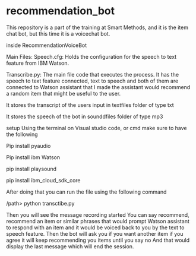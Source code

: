 # recommendation_bot

This repository is a part of the training at Smart Methods, and it is the item chat bot, but this time it is a voicechat bot.

inside RecommendationVoiceBot

Main Files:
Speech.cfg:
Holds the configuration for the speech to text feature from IBM Watson. 


Transcribe.py: 
The main file code that executes the process. It has the speech to text feature connected, text to speech and both of them are connected to Watson assistant that I made the assistant would recommend a random item that might be useful to the user. 



It stores the transcript of the users input in textfiles folder of type txt 



It stores the speech of the bot in sounddfiles folder of type mp3

setup
Using the terminal on Visual studio code, or cmd make sure to have the following

Pip install pyaudio 

Pip install ibm Watson

pip install playsound

pip install ibm_cloud_sdk_core

After doing that you can run the file using the following command

/path>  python transctibe.py 

Then you will see the message recording started 
You can say recommend, recommend an item or similar phrases that would prompt Watson assistant to respond with an item and it would be voiced back to you by the text to speech feature. 
Then the bot will ask you if you want another item if you agree it will keep recommending you items until you say no 
And that would display the last message which will end the session.

